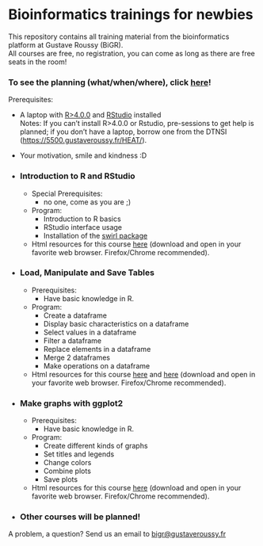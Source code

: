 # Bioinformatics trainings for newbies
This repository contains all training material from the bioinformatics platform at Gustave Roussy (BiGR).  
All courses are free, no registration, you can come as long as there are free seats in the room!

### To see the planning (what/when/where), click [here](https://gustaveroussyfr.sharepoint.com/:l:/s/Plateformedebioinformatique-Formationsinternes/FA02Wok_gEVKn_WrC000wOUBkXVcZUHym7GgyN7-pvFzbA?e=fhDNn7)!

Prerequisites:
  - A laptop with [R>4.0.0](https://cran.r-project.org/) and [RStudio](https://posit.co/download/rstudio-desktop/) installed  
  Notes: If you can’t install R>4.0.0 or Rstudio, pre-sessions to get help is planned; if you don’t have a laptop, borrow one from the DTNSI (https://5500.gustaveroussy.fr/HEAT/).
  - Your motivation, smile and kindness :D

- ### Introduction to R and RStudio
  - Special Prerequisites:
    - no one, come as you are ;)
  - Program:
    - Introduction to R basics
    - RStudio interface usage
    - Installation of the [swirl package](https://swirlstats.com/)
  - Html resources for this course [here](https://github.com/gustaveroussy/training_bigr/blob/main/Introduction_R_RStudio/For_Students/GR_IntroR_RStudio.html) (download and open in your favorite web browser. Firefox/Chrome recommended).

- ### Load, Manipulate and Save Tables
  - Prerequisites:
    - Have basic knowledge in R.
  - Program:
    - Create a dataframe
    - Display basic characteristics on a dataframe
    - Select values in a dataframe
    - Filter a dataframe
    - Replace elements in a dataframe
    - Merge 2 dataframes
    - Make operations on a dataframe
  - Html resources for this course [here]([https://github.com/gustaveroussy/training_bigr/blob/main/Introduction_R_RStudio/For_Students/GR_IntroR_RStudio.html](https://github.com/gustaveroussy/training_bigr/blob/main/Load_and_save_tables/For_Students/Load_and_save_tables_in_R.html)) and [here](https://github.com/gustaveroussy/training_bigr/blob/main/Tables_manipulation/For_Students/Tables_manipulation.html) (download and open in your favorite web browser. Firefox/Chrome recommended).

- ### Make graphs with ggplot2
  - Prerequisites:
    - Have basic knowledge in R.
  - Program:
    - Create different kinds of graphs
    - Set titles and legends
    - Change colors
    - Combine plots
    - Save plots
  - Html resources for this course [here](https://github.com/gustaveroussy/training_bigr/blob/main/Make_graphs_under_R_with_ggplot2/For_Students/Make_graphs_under_R_with_ggplot2.html) (download and open in your favorite web browser. Firefox/Chrome recommended).

- ### Other courses will be planned!

A problem, a question? Send us an email to bigr@gustaveroussy.fr
